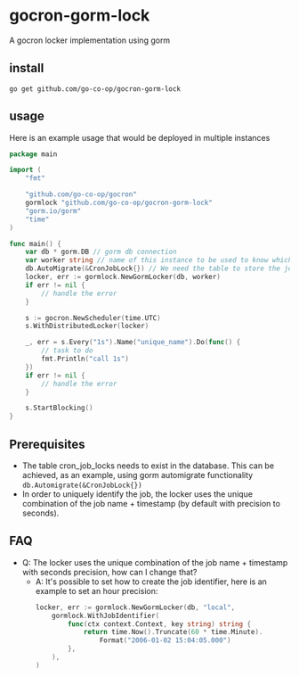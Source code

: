 # gocron-gorm-lock
A gocron locker implementation using gorm

## install

```
go get github.com/go-co-op/gocron-gorm-lock
```

## usage

Here is an example usage that would be deployed in multiple instances

```go
package main

import (
	"fmt"

	"github.com/go-co-op/gocron"
	gormlock "github.com/go-co-op/gocron-gorm-lock"
	"gorm.io/gorm"
	"time"
)

func main() {
	var db * gorm.DB // gorm db connection
	var worker string // name of this instance to be used to know which instance run the job
	db.AutoMigrate(&CronJobLock{}) // We need the table to store the job execution
	locker, err := gormlock.NewGormLocker(db, worker)
	if err != nil {
		// handle the error
	}

	s := gocron.NewScheduler(time.UTC)
	s.WithDistributedLocker(locker)

	_, err = s.Every("1s").Name("unique_name").Do(func() {
		// task to do
		fmt.Println("call 1s")
	})
	if err != nil {
		// handle the error
	}

	s.StartBlocking()
}
```

## Prerequisites

- The table cron_job_locks needs to exist in the database. This can be achieved, as an example, using gorm automigrate functionality `db.Automigrate(&CronJobLock{})`
- In order to uniquely identify the job, the locker uses the unique combination of the job name + timestamp (by default with precision to seconds).

## FAQ

- Q: The locker uses the unique combination of the job name + timestamp with seconds precision, how can I change that?
  - A: It's possible to set how to create the job identifier, here is an example to set an hour precision:
    ```go
	locker, err := gormlock.NewGormLocker(db, "local",
		gormlock.WithJobIdentifier(
			func(ctx context.Context, key string) string {
				return time.Now().Truncate(60 * time.Minute).
					Format("2006-01-02 15:04:05.000")
			},
		),
	)
    ```